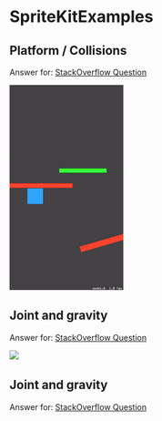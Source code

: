 # SpriteKitExamples

## Platform / Collisions

Answer for: [StackOverflow Question](https://stackoverflow.com/questions/43544699/turning-physics-on-and-off)

<img src="https://github.com/Maetschl/SpriteKitExamples/blob/master/PlatformTest/example.gif" width=200/>

## Joint and gravity

Answer for: [StackOverflow Question](http://stackoverflow.com/questions/43553701/spritekit-accelerometer-issues/43553962#43553962)

<img src="https://i.stack.imgur.com/limMh.gif" width=200/>


## Joint and gravity

Answer for: 
[StackOverflow Question](https://stackoverflow.com/questions/43553701/spritekit-accelerometer-issues)
